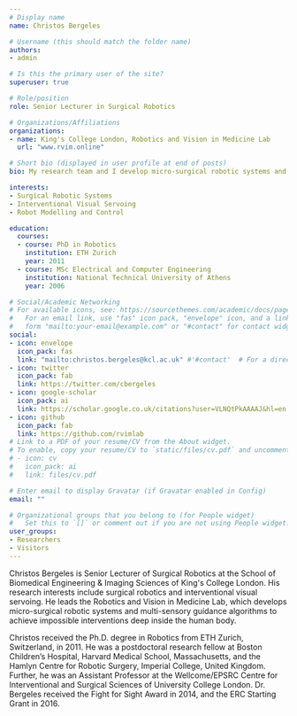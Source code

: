 ```yaml
---
# Display name
name: Christos Bergeles

# Username (this should match the folder name)
authors:
- admin

# Is this the primary user of the site?
superuser: true

# Role/position
role: Senior Lecturer in Surgical Robotics

# Organizations/Affiliations
organizations:
- name: King's College London, Robotics and Vision in Medicine Lab
  url: "www.rvim.online"

# Short bio (displayed in user profile at end of posts)
bio: My research team and I develop micro-surgical robotic systems and multi-sensory guidance algorithms to achieve impossible interventions deep inside the human body.

interests:
- Surgical Robotic Systems
- Interventional Visual Servoing
- Robot Modelling and Control

education:
  courses:
  - course: PhD in Robotics
    institution: ETH Zurich
    year: 2011
  - course: MSc Electrical and Computer Engineering
    institution: National Technical University of Athens
    year: 2006

# Social/Academic Networking
# For available icons, see: https://sourcethemes.com/academic/docs/page-builder/#icons
#   For an email link, use "fas" icon pack, "envelope" icon, and a link in the
#   form "mailto:your-email@example.com" or "#contact" for contact widget.
social:
- icon: envelope
  icon_pack: fas
  link: "mailto:christos.bergeles@kcl.ac.uk" #'#contact'  # For a direct email link, use "mailto:test@example.org".
- icon: twitter
  icon_pack: fab
  link: https://twitter.com/cbergeles
- icon: google-scholar
  icon_pack: ai
  link: https://scholar.google.co.uk/citations?user=VLNQtPkAAAAJ&hl=en
- icon: github
  icon_pack: fab
  link: https://github.com/rvimlab
# Link to a PDF of your resume/CV from the About widget.
# To enable, copy your resume/CV to `static/files/cv.pdf` and uncomment the lines below.
# - icon: cv
#   icon_pack: ai
#   link: files/cv.pdf

# Enter email to display Gravatar (if Gravatar enabled in Config)
email: ""

# Organizational groups that you belong to (for People widget)
#   Set this to `[]` or comment out if you are not using People widget.
user_groups:
- Researchers
- Visitors
---
```


Christos Bergeles is Senior Lecturer of Surgical Robotics at the School of Biomedical Engineering & Imaging Sciences of King's College London. His research interests include surgical robotics and interventional visual servoing. He leads the Robotics and Vision in Medicine Lab, which develops micro-surgical robotic systems and multi-sensory guidance algorithms to achieve impossible interventions deep inside the human body.

Christos received the Ph.D. degree in Robotics from ETH Zurich, Switzerland, in 2011. He was a postdoctoral research fellow at Boston Children’s Hospital, Harvard Medical School, Massachusetts, and the Hamlyn Centre for Robotic Surgery, Imperial College, United Kingdom. Further, he was an Assistant Professor at the Wellcome/EPSRC Centre for Interventional and Surgical Sciences of University College London. Dr. Bergeles received the Fight for Sight Award in 2014, and the ERC Starting Grant in 2016.
